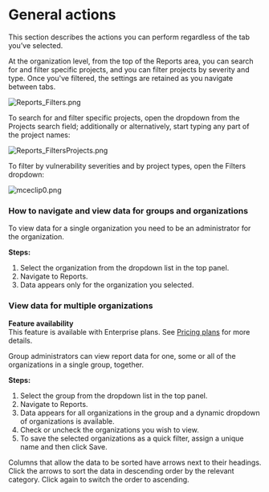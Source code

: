 # General actions

This section describes the actions you can perform regardless of the tab you’ve selected.

At the organization level, from the top of the Reports area, you can search for and filter specific projects, and you can filter projects by severity and type. Once you've filtered, the settings are retained as you navigate between tabs.

![Reports\_Filters.png](https://support.snyk.io/hc/article_attachments/360006948777/uuid-8769c471-9788-dfdf-e3a7-2ffd28ea1011-en.png)

To search for and filter specific projects, open the dropdown from the Projects search field; additionally or alternatively, start typing any part of the project names:

![Reports\_FiltersProjects.png](https://support.snyk.io/hc/article_attachments/360007031178/uuid-d8df9018-387d-26f4-c735-b50a312b9eb0-en.png)

To filter by vulnerability severities and by project types, open the Filters dropdown:

![mceclip0.png](https://support.snyk.io/hc/article_attachments/360020462117/mceclip0.png)

### How to navigate and view data for groups and organizations

To view data for a single organization you need to be an administrator for the organization.

**Steps:**

1. Select the organization from the dropdown list in the top panel.
2. Navigate to Reports.
3. Data appears only for the organization you selected.

### View data for multiple organizations

**Feature availability**  
This feature is available with Enterprise plans. See [Pricing plans](https://snyk.io/plans/) for more details.

Group administrators can view report data for one, some or all of the organizations in a single group, together.

**Steps:**

1. Select the group from the dropdown list in the top panel.
2. Navigate to Reports.
3. Data appears for all organizations in the group and a dynamic dropdown of organizations is available.
4. Check or uncheck the organizations you wish to view.
5. To save the selected organizations as a quick filter, assign a unique name and then click Save.

Columns that allow the data to be sorted have arrows next to their headings. Click the arrows to sort the data in descending order by the relevant category. Click again to switch the order to ascending.

